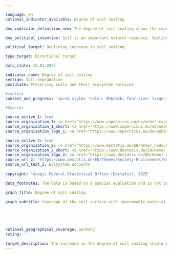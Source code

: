 ```yaml
---

language: en        
national_indicator_available: Degree of soil sealing        

dns_indicator_definition_new: The degree of soil sealing shows the coverage of the soil surface with impermeable material (in %) due to urban development and infrastructure expansion. The indicator is calculated using earth observation data.        

dns_political_intention: Soil is an important natural resource. Sealing it is one of the most serious forms of soil degradation. Sealed soils have a negative impact on biodiversity, carbon storage, the hydrological properties of the soil, ecosystem services and resource protection. Reducing soil degradation is an elementary component of sustainable soil management.        

political_target: Declining increase in soil sealing        

type_target: Directional target        

data_state: 15.01.2025        

indicator_name: Degree of soil sealing        
section: Soil degradation        
postulate: Preserving soils and their ecosystem services        

#content         
content_and_progress: '<p><b style= "color: #56c02b; font-size: large">15.3&nbsp;Degree of soil sealing</b><br><br>Artificial sealing of soil surfaces leads to an impairment of natural soil functions. In addition to effects on biodiversity, the microclimate, and soil fauna, sealed surfaces prevent rainfall from infiltrating the ground, which can contribute to a lowering of the groundwater table on the one hand and overload drainage systems during heavy rainfall events on the other. A surface is considered sealed if it is built over, concreted, asphalted, paved, or otherwise permanently impermeable to water. Sealed surfaces are mainly found in residential areas, on traffic areas, as well as in industrial and commercial zones. Sealed parts of areas such as allotment gardens, cemeteries, sports and recreational areas, or campsites are also included. Unsealed surfaces include, among others, construction sites (provided there is no visible building), mines, quarries, peat extraction sites, sand pits, as well as natural, artificial, and cultivated vegetated areas, un-vegetated or sparsely vegetated areas, agriculturally used fields and arable land, vineyards, orchards, and all types of lawns used for sports, as well as forests. Additionally, glacier, snow, and water surfaces are classified as unsealed.<br><br>The indicator is calculated based on data from the European Copernicus programme. Satellite data are automatically analysed to produce the dataset, with the proportion of sealed surface determined for each analysed grid cell and then averaged for the whole of Germany. The dataset is based solely on information derived from remote sensing of the Earth’s surface. Information from cadastral records or similar sources is not included. This approach may lead to inaccuracies, as sealed surfaces may not be identified as such, for example, if they lie beneath a closed canopy. A reverse effect occurs with photovoltaic ground-mounted installations (solar parks), which are recorded as sealed surfaces, although they are generally built on unsealed ground. Railway ballast areas cannot be clearly classified methodically. Within urban areas, these surfaces cannot be reliably distinguished from other infrastructure areas using remote sensing data and are therefore assigned to sealed surfaces, whereas outside urban areas they are considered unsealed.<br><br>The indicator solely reflects the proportion of sealed surfaces. It does not take into account the extent to which the unsealed surface exhibits the desired properties regarding water permeability. Thus, naturally almost impermeable surfaces such as rock, clay, and loam soils are counted as unsealed. This also applies to agricultural areas that may be heavily compacted at least temporarily due to intensive machinery traffic.<br><br>In 2006&nbsp;and 2009, the sealing rate was 4.2% of Germany’s total area and rose only marginally to 4.3% by 2015. In 2018, the sealing rate was 5.2%. However, this increase results less from an actual rise. Rather, from 2018&nbsp;onwards, the evaluation is based on significantly higher-resolution satellite images, allowing soil sealing to be recorded in a spatially more detailed and realistic manner.<br><br>Particularly on settlement areas, soil sealing not only has a considerable impact on the supply potential but also on the direct demand for various ecosystem services, such as local cooling. Therefore, the Federal Statistical Office calculates soil sealing separately for settlement areas and transport infrastructure areas (Ecosystem Division A01&nbsp;of the <a href="https://www.destatis.de/EN/Themes/Society-Environment/Environment/Environmental-Economic-Accounting/ecosystem-account/_node.html" target="blank">ecosystem land accounts</a>). In 2018, the soil sealing rate for these areas was 42.5%.<br><br>Due to the considerably higher spatial resolution of satellite data from 2018&nbsp;onwards, interpretation over time compared to previous results is not meaningful. Therefore, the politically set goal to reduce the increase in soil sealing cannot yet be assessed.</p>'                

#Sources        

source_active_1: true
source_organisation_1: <a href="https://www.copernicus.eu/de/ueber-copernicus" target="_blank" onclick="return confirm_alert('the European Copernicus Programme', 'En')">European Copernicus Programme</a>
source_organisation_1_short: <a href="https://www.copernicus.eu/de/ueber-copernicus" target="_blank" onclick="return confirm_alert('the European Copernicus Programme', 'En')">European Copernicus Programme</a>
source_organisation_logo_1: <a href="https://www.copernicus.eu/de/ueber-copernicus" target="_blank" onclick="return confirm_alert('the European Copernicus Programme', 'En')"><img src="https://dnsTestEnvironment.github.io/dns-indicators/public/OrgImgEn/cop.png" alt="European Copernicus Programme" title=" Click here to visit the homepage of the organizationEuropean Copernicus Programme" style="height:60px; width:148px; border:transparent"/></a>

source_active_2: true
source_organisation_2: <a href="https://www.destatis.de/EN/Home/_node.html" target="_blank">Federal Statistical Office</a>
source_organisation_2_short: <a href="https://www.destatis.de/EN/Home/_node.html" target="_blank">Federal Statistical Office</a>
source_organisation_logo_2: <a href="https://www.destatis.de/EN/Home/_node.html" target="_blank"><img src="https://dnsTestEnvironment.github.io/dns-indicators/public/OrgImgEn/destatis.png" alt="Federal Statistical Office" title=" Click here to visit the homepage of the organizationFederal Statistical Office" style="height:60px; width:148px; border:transparent"/></a>
source_url_2: 'https://www.destatis.de/EN/Themes/Society-Environment/Environment/Environmental-Economic-Accounting/ecosystem-account/_node.html'
source_url_text_2: Ecosystem accounts
        
copyright: '&copy; Federal Statistical Office (Destatis), 2025'        

data_footnotes: The data is based on a special evaluation and is not publicly accessible.<br>• Since the 2018 reporting year, data has been available in a higher resolution, meaning that soil sealing has been depicted in greater spatial detail and more realistically since 2018. This means that comparability with previous years is only possible to a limited extent (time series break).        

graph_title: Degree of soil sealing        

graph_subtitle: Coverage of the soil surface with impermeable material        

        

                

national_geographical_coverage: Germany        
rating: ''        

target_description: The increase in the degree of soil sealing should be reduced.<br><br>• An assessment of indicator 15.3 is not possible. Too few data points.        
---
```



